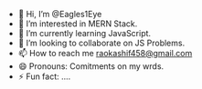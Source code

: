 - 👋 Hi, I’m @Eagles1Eye
- 👀 I’m interested in MERN Stack.
- 🌱 I’m currently learning JavaScript.
- 💞️ I’m looking to collaborate on JS Problems.
- 📫 How to reach me raokashif458@gmail.com
- 😄 Pronouns: Comitments on my wrds.
- ⚡ Fun fact: ....

<!---
Eagles1Eye/Eagles1Eye is a ✨ special ✨ repository because its `README.md` (this file) appears on your GitHub profile.
You can click the Preview link to take a look at your changes.
--->

